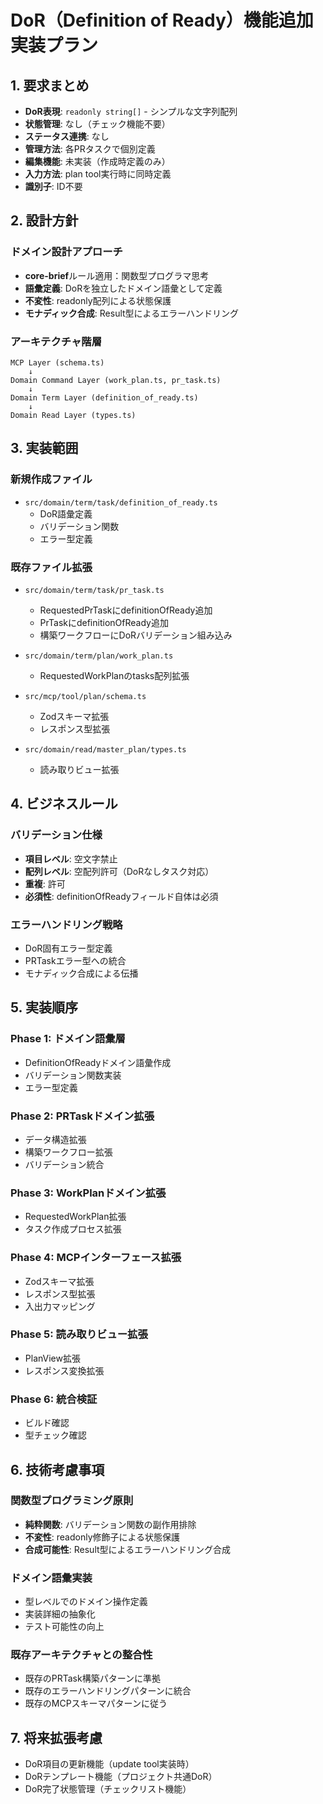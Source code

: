 # DoR（Definition of Ready）機能追加 実装プラン

## 1. 要求まとめ
- **DoR表現**: `readonly string[]` - シンプルな文字列配列
- **状態管理**: なし（チェック機能不要）
- **ステータス連携**: なし
- **管理方法**: 各PRタスクで個別定義
- **編集機能**: 未実装（作成時定義のみ）
- **入力方法**: plan tool実行時に同時定義
- **識別子**: ID不要

## 2. 設計方針

### ドメイン設計アプローチ
- **core-brief**ルール適用：関数型プログラマ思考
- **語彙定義**: DoRを独立したドメイン語彙として定義
- **不変性**: readonly配列による状態保護
- **モナディック合成**: Result型によるエラーハンドリング

### アーキテクチャ階層
```
MCP Layer (schema.ts) 
    ↓
Domain Command Layer (work_plan.ts, pr_task.ts)
    ↓  
Domain Term Layer (definition_of_ready.ts)
    ↓
Domain Read Layer (types.ts)
```

## 3. 実装範囲

### 新規作成ファイル
- `src/domain/term/task/definition_of_ready.ts`
  - DoR語彙定義
  - バリデーション関数
  - エラー型定義

### 既存ファイル拡張
- `src/domain/term/task/pr_task.ts`
  - RequestedPrTaskにdefinitionOfReady追加
  - PrTaskにdefinitionOfReady追加
  - 構築ワークフローにDoRバリデーション組み込み

- `src/domain/term/plan/work_plan.ts`
  - RequestedWorkPlanのtasks配列拡張

- `src/mcp/tool/plan/schema.ts`
  - Zodスキーマ拡張
  - レスポンス型拡張

- `src/domain/read/master_plan/types.ts`
  - 読み取りビュー拡張

## 4. ビジネスルール

### バリデーション仕様
- **項目レベル**: 空文字禁止
- **配列レベル**: 空配列許可（DoRなしタスク対応）
- **重複**: 許可
- **必須性**: definitionOfReadyフィールド自体は必須

### エラーハンドリング戦略
- DoR固有エラー型定義
- PRTaskエラー型への統合
- モナディック合成による伝播

## 5. 実装順序

### Phase 1: ドメイン語彙層
- DefinitionOfReadyドメイン語彙作成
- バリデーション関数実装
- エラー型定義

### Phase 2: PRTaskドメイン拡張
- データ構造拡張
- 構築ワークフロー拡張
- バリデーション統合

### Phase 3: WorkPlanドメイン拡張
- RequestedWorkPlan拡張
- タスク作成プロセス拡張

### Phase 4: MCPインターフェース拡張
- Zodスキーマ拡張
- レスポンス型拡張
- 入出力マッピング

### Phase 5: 読み取りビュー拡張
- PlanView拡張
- レスポンス変換拡張

### Phase 6: 統合検証
- ビルド確認
- 型チェック確認

## 6. 技術考慮事項

### 関数型プログラミング原則
- **純粋関数**: バリデーション関数の副作用排除
- **不変性**: readonly修飾子による状態保護
- **合成可能性**: Result型によるエラーハンドリング合成

### ドメイン語彙実装
- 型レベルでのドメイン操作定義
- 実装詳細の抽象化
- テスト可能性の向上

### 既存アーキテクチャとの整合性
- 既存のPRTask構築パターンに準拠
- 既存のエラーハンドリングパターンに統合
- 既存のMCPスキーマパターンに従う

## 7. 将来拡張考慮
- DoR項目の更新機能（update tool実装時）
- DoRテンプレート機能（プロジェクト共通DoR）
- DoR完了状態管理（チェックリスト機能）